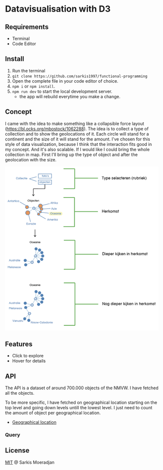 # Datavisualisation with D3

## Requirements
* Terminal
* Code Editor

## Install
1. Run the terminal
2. `git clone https://github.com/sarkis1997/functional-programming`
3. Open the complete file in your code editor of choice.
5. `npm i` or `npm install`.
6. `npm run dev` to start the local development server.
    * the app will rebuild everytime you make a change.
    
## Concept
I came with the idea to make something like a collapsible force layout (https://bl.ocks.org/mbostock/1062288). The idea is to collect a type of collection and to show the geolocations of it. Each circle will stand for a continent and the size of it will stand for the amount. I've chosen for this style of data visualization, because I think that the interaction fits good in my concept. And it's also scalable. If I would like I could bring the whole collection in map. First I'll bring up the type of object and after the geolocation with the size.

<img src="https://github.com/sarkis1997/functional-programming/blob/master/src/assets/concept.png">


## Features
* Click to explore
* Hover for details

## API
The API is a dataset of around 700.000 objects of the NMVW. 
I have fetched all the objects.

To be more specific, I have fetched on geographical location starting on the top level and going down levels untill the lowest level. I just need to count the amount of object per geographical location.

* [Geographical location](https://collectie.wereldculturen.nl/thesaurus/?query=search=purl=[termmaster2]&showtype=record#/query/662d3ba5-da86-4dd1-a76f-90863ec0a547)

### Query


## License
<a href="https://github.com/sarkis1997/functional-programming/blob/master/LICENSE">MIT</a> @ Sarkis Moeradjan
